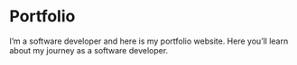 # Portfolio
 I’m a software developer and here is my portfolio website. Here you’ll learn about my journey as a software developer.
